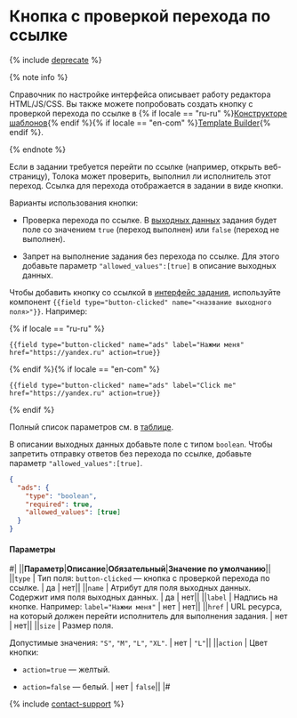 # Кнопка с проверкой перехода по ссылке

{% include [deprecate](../../../_includes/deprecate.md) %}

{% note info %}

Справочник по настройке интерфейса описывает работу редактора HTML/JS/CSS. Вы также можете попробовать создать кнопку с проверкой перехода по ссылке в {% if locale == "ru-ru" %}[Конструкторе шаблонов](../../../template-builder/operations/internet-search.md#action.open-link){% endif %}{% if locale == "en-com" %}[Template Builder](../../../../en/template-builder/operations/internet-search.md#action.open-link){% endif %}.

{% endnote %}

Если в задании требуется перейти по ссылке (например, открыть веб-страницу), Толока может проверить, выполнил ли исполнитель этот переход. Ссылка для перехода отображается в задании в виде кнопки.

Варианты использования кнопки:

- Проверка перехода по ссылке. В [выходных данных](../../../glossary.md#input-output-data) задания будет поле со значением `true` (переход выполнен) или `false` (переход не выполнен).

- Запрет на выполнение задания без перехода по ссылке. Для этого добавьте параметр `"allowed_values":[true]` в описание выходных данных.

Чтобы добавить кнопку со ссылкой в [интерфейс задания](../../../glossary.md#task-interface), используйте компонент `{{field type="button-clicked" name="<название выходного поля>"}}`. Например:

{% if locale == "ru-ru" %}

```plaintext
{{field type="button-clicked" name="ads" label="Нажми меня" href="https://yandex.ru" action=true}}
```

{% endif %}{% if locale == "en-com" %}

```plaintext
{{field type="button-clicked" name="ads" label="Click me" href="https://yandex.ru" action=true}}
```

{% endif %}

Полный список параметров см. в [таблице](#parametry).

В описании выходных данных добавьте поле с типом `boolean`. Чтобы запретить отправку ответов без перехода по ссылке, добавьте параметр `"allowed_values":[true]`.

```json
{
  "ads": {
    "type": "boolean",
    "required": true,
    "allowed_values": [true]
  }
}
```

#### Параметры

#|
||**Параметр**|**Описание**|**Обязательный**|**Значение по умолчанию**||
||`type` | Тип поля: `button-clicked` — кнопка с проверкой перехода по ссылке. | да | нет||
||`name` | Атрибут для поля выходных данных. Содержит имя поля выходных данных. | да | нет||
||`label` | Надпись на кнопке. Например: `label="Нажми меня"` | нет | нет||
||`href` | URL ресурса, на который должен перейти исполнитель для выполнения задания. | нет | нет||
||`size` | Размер поля.

Допустимые значения: `"S"`, `"M"`, `"L"`, `"XL"`. | нет | `"L"`||
||`action` | Цвет кнопки:

- `action=true` — желтый.

- `action=false` — белый. | нет | `false`||
|#

{% include [contact-support](../../_includes/contact-support-help.md) %}